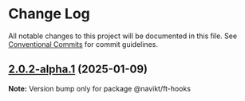 # Change Log

All notable changes to this project will be documented in this file.
See [Conventional Commits](https://conventionalcommits.org) for commit guidelines.

## [2.0.2-alpha.1](https://github.com/navikt/ft-frontend-saksbehandling/compare/@navikt/ft-hooks@2.0.2-alpha.0...@navikt/ft-hooks@2.0.2-alpha.1) (2025-01-09)

**Note:** Version bump only for package @navikt/ft-hooks
